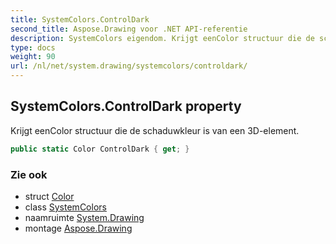 ```yaml
---
title: SystemColors.ControlDark
second_title: Aspose.Drawing voor .NET API-referentie
description: SystemColors eigendom. Krijgt eenColor structuur die de schaduwkleur is van een 3Delement.
type: docs
weight: 90
url: /nl/net/system.drawing/systemcolors/controldark/
---
```

## SystemColors.ControlDark property

Krijgt eenColor structuur die de schaduwkleur is van een 3D-element.

```csharp
public static Color ControlDark { get; }
```

### Zie ook

* struct [Color](../../color/)
* class [SystemColors](../)
* naamruimte [System.Drawing](../../systemcolors/)
* montage [Aspose.Drawing](../../../)


